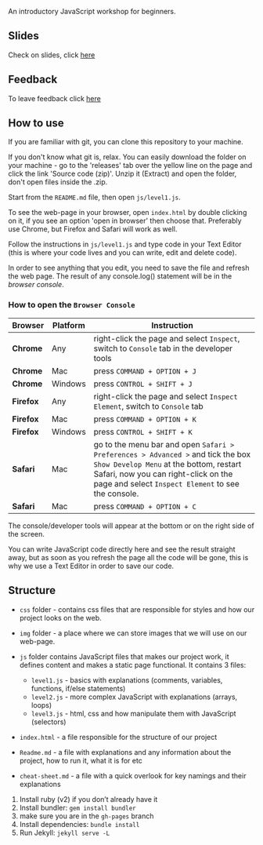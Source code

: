 An introductory JavaScript workshop for beginners.

## Slides

Check on slides, click [here](https://goo.gl/5HNvxD)

## Feedback

To leave feedback click [here](https://docs.google.com/forms/d/e/1FAIpQLSdoOaviRIqsDPi1ZPTvTDVEzeQrSiEoDhsS0tmAIQZmkLkvxw/viewform?c=0&w=1)

## How to use

If you are familiar with git, you can clone this repository to your machine.

If you don't know what git is, relax. You can easily download the folder on your machine - go to
the 'releases' tab over the yellow line on the page and click the link 'Source code (zip)'.
Unzip it (Extract) and open the folder, don't open files inside the .zip.

Start from the `README.md` file, then open `js/level1.js`.

To see the web-page in your browser, open `index.html` by double clicking on it, if you see
an option 'open in browser' then choose that. Preferably use Chrome, but Firefox and Safari will work as well.

Follow the instructions in `js/level1.js` and type code in your Text Editor (this is where your code lives and you can write, edit and delete code).

In order to see anything that you edit, you need to save the file and refresh the web page. The result of any console.log() statement will be in the _browser console_.

### How to open the `Browser Console`

| Browser | Platform | Instruction |
| --- | --- | --- |
| **Chrome** | Any | right-click the page and select `Inspect`, switch to `Console` tab in the developer tools |
| **Chrome** | Mac | press `COMMAND + OPTION + J` |
| **Chrome** | Windows | press `CONTROL + SHIFT + J` |
| **Firefox** | Any | right-click the page and select `Inspect Element`, switch to `Console` tab |
| **Firefox** | Mac | press `COMMAND + OPTION + K` |
| **Firefox** | Windows | press `CONTROL + SHIFT + K` |
| **Safari** | Mac | go to the menu bar and open `Safari > Preferences > Advanced >` and tick the box `Show Develop Menu` at the bottom, restart Safari, now you can right-click on the page and select `Inspect Element` to see the console. |
| **Safari** | Mac | press `COMMAND + OPTION + C` |

The console/developer tools will appear at the bottom or on the right side of the screen.

You can write JavaScript code directly here and see the result straight away, but as soon as you refresh the page all the code will be gone, this is why we use a Text Editor in order to save our code.

## Structure

- `css` folder - contains css files that are responsible for styles and how our project looks on the web.

- `img` folder - a place where we can store images that we will use on our web-page.

- `js` folder contains JavaScript files that makes our project work, it defines content and makes a static page functional.
    It contains 3 files:
    - `level1.js` - basics with explanations (comments, variables, functions, if/else statements)
    - `level2.js` - more complex JavaScript with explanations (arrays, loops)
    - `level3.js` - html, css and how manipulate them with JavaScript (selectors)

- `index.html` - a file responsible for the structure of our project

- `Readme.md` - a file with explanations and any information about the project, how to run it, what it is for etc

- `cheat-sheet.md` - a file with a quick overlook for key namings and their explanations

1. Install ruby (v2) if you don’t already have it
2. Install bundler: `gem install bundler`
3. make sure you are in the `gh-pages` branch
4. Install dependencies: `bundle install` 
5. Run Jekyll: `jekyll serve -L`